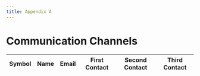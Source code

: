 ```yaml
---
title: Appendix A
---
```


# Communication Channels 
|Symbol|Name |Email |First Contact |Second Contact |Third Contact  | 
|---|---|---|---|---|---|
